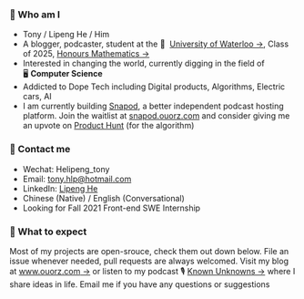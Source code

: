 ### :raising_hand: Who am I
+ Tony / Lipeng He / Him
+ A blogger, podcaster, student at the 🏫 &nbsp;[University of Waterloo →](https://uwaterloo.ca), Class of 2025, [Honours Mathematics →](https://uwaterloo.ca/future-students/programs/mathematics)
+ Interested in changing the world, currently digging in the field of 🖥&nbsp;**Computer Science**
+ Addicted to Dope Tech including Digital products, Algorithms, Electric cars, AI
+ I am currently building [Snapod](https://twitter.com/Snapodcast), a better independent podcast hosting platform. Join the waitlist at [snapod.ouorz.com](https://snapod.ouorz.com) and consider giving me an upvote on [Product Hunt](https://www.producthunt.com/posts/snapod-beta) (for the algorithm)

### :information_desk_person:	 Contact me
+ Wechat: Helipeng_tony
+ Email: tony.hlp@hotmail.com
+ LinkedIn: [Lipeng He](https://www.linkedin.com/in/lipenghe)
+ Chinese (Native) / English (Conversational)
+ Looking for Fall 2021 Front-end SWE Internship

### :no_good: What to expect
Most of my projects are open-srouce, check them out down below. File an issue whenever needed, pull requests are always welcomed. Visit my blog at [www.ouorz.com →](https://www.ouorz.com) or listen to my podcast 🎙️&nbsp;[Known Unknowns →](https://kukfm.com) where I share ideas in life. Email me if you have any questions or suggestions
